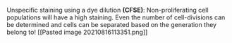 Unspecific staining using a dye dilution __(CFSE)__: Non-proliferating cell populations will have a high staining. Even the number of cell-divisions can be determined and cells can be separated based on the generation they belong to!
[[Pasted image 20210816113351.png]]